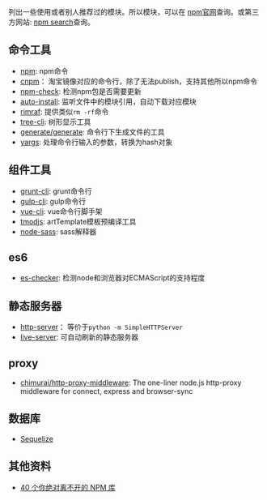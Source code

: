 列出一些使用或者别人推荐过的模块。所以模块，可以在 [npm官网](https://www.npmjs.com/)查询。或第三方网站: [npm search](http://npmsearch.com/)查询。


## 命令工具
- [npm](https://www.npmjs.com/package/npm): npm命令
- [cnpm](https://www.npmjs.com/package/cnpm)： 淘宝镜像对应的命令行，除了无法publish，支持其他所以npm命令
- [npm-check](https://www.npmjs.com/package/npm-check): 检测npm包是否需要更新
- [auto-install](https://www.npmjs.com/package/auto-install): 监听文件中的模块引用，自动下载对应模块
- [rimraf](https://www.npmjs.com/package/rimraf): 提供类似`rm -rf`命令
- [tree-cli](https://www.npmjs.com/package/tree-cli): 树形显示工具
- [generate/generate](https://github.com/generate/generate/): 命令行下生成文件的工具
- [yargs](https://www.npmjs.com/package/yargs): 处理命令行输入的参数，转换为hash对象


## 组件工具
- [grunt-cli](https://www.npmjs.com/package/grunt-cli): grunt命令行
- [gulp-cli](https://www.npmjs.com/package/gulp-cli): gulp命令行
- [vue-cli](https://www.npmjs.com/package/vue-cli): vue命令行脚手架
- [tmodjs](https://www.npmjs.com/package/tmodjs): artTemplate模板预编译工具
- [node-sass](https://github.com/sass/node-sass/releases): sass解释器

## es6
- [es-checker](https://www.npmjs.com/package/es-checker): 检测node和浏览器对ECMAScript的支持程度

## 静态服务器
- [http-server](https://www.npmjs.com/package/http-server)： 等价于`python -m SimpleHTTPServer`
- [live-server](https://www.npmjs.com/package/live-server): 可自动刷新的静态服务器

## proxy
- [chimurai/http-proxy-middleware](https://github.com/chimurai/http-proxy-middleware): The one-liner node.js http-proxy middleware for connect, express and browser-sync

## 数据库
- [Sequelize](https://github.com/sequelize/sequelize)

## 其他资料
- [40 个你绝对离不开的 NPM 库](http://gold.xitu.io/entry/55ea6583ddb2e44a0462cc87)